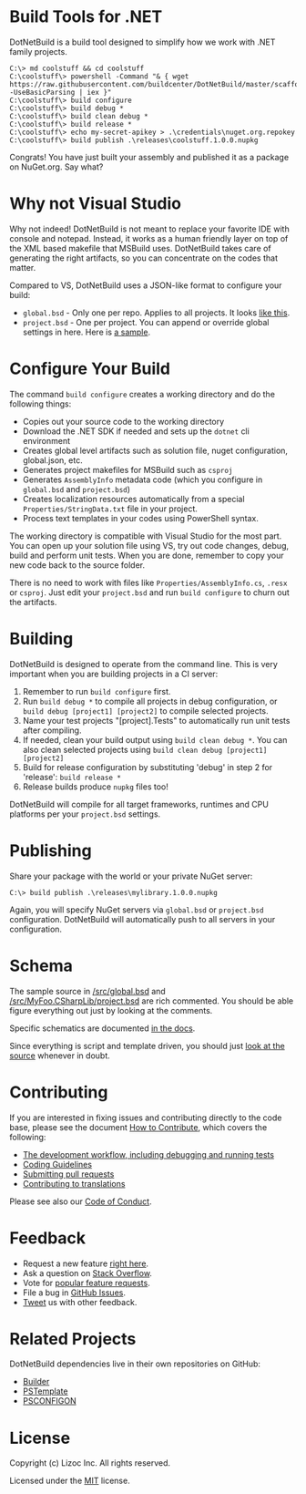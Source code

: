 Build Tools for .NET
====================
DotNetBuild is a build tool designed to simplify how we work with .NET family projects.

```batchfile
C:\> md coolstuff && cd coolstuff
C:\coolstuff\> powershell -Command "& { wget https://raw.githubusercontent.com/buildcenter/DotNetBuild/master/scaffold.ps1 -UseBasicParsing | iex }"
C:\coolstuff\> build configure
C:\coolstuff\> build debug *
C:\coolstuff\> build clean debug *
C:\coolstuff\> build release *
C:\coolstuff\> echo my-secret-apikey > .\credentials\nuget.org.repokey
C:\coolstuff\> build publish .\releases\coolstuff.1.0.0.nupkg
```

Congrats! You have just built your assembly and published it as a package on NuGet.org. Say what?


Why not Visual Studio
=====================
Why not indeed! DotNetBuild is not meant to replace your favorite IDE with console and notepad. Instead, it works as a human friendly layer on top of the XML based makefile that MSBuild uses. 
DotNetBuild takes care of generating the right artifacts, so you can concentrate on the codes that matter.

Compared to VS, DotNetBuild uses a JSON-like format to configure your build:

* `global.bsd`  - Only one per repo. Applies to all projects. It looks [like this](./src/global.bsd).
* `project.bsd` - One per project. You can append or override global settings in here. Here is [a sample](./src/MyFoo.CSharpLib/project.bsd).


Configure Your Build
====================
The command `build configure` creates a working directory and do the following things:

* Copies out your source code to the working directory
* Download the .NET SDK if needed and sets up the `dotnet` cli environment
* Creates global level artifacts such as solution file, nuget configuration, global.json, etc.
* Generates project makefiles for MSBuild such as `csproj`
* Generates `AssemblyInfo` metadata code (which you configure in `global.bsd` and `project.bsd`)
* Creates localization resources automatically from a special `Properties/StringData.txt` file in your project.
* Process text templates in your codes using PowerShell syntax.

The working directory is compatible with Visual Studio for the most part. You can open up your solution file using VS, try out code changes, debug, build and perform unit tests. When you are 
done, remember to copy your new code back to the source folder.

There is no need to work with files like `Properties/AssemblyInfo.cs`, `.resx` or `csproj`. Just edit your `project.bsd` and run `build configure` to churn out the artifacts.


Building
========
DotNetBuild is designed to operate from the command line. This is very important when you are building projects in a CI server:

1. Remember to run `build configure` first.
2. Run `build debug *` to compile all projects in debug configuration, or `build debug [project1] [project2]` to compile selected projects.
3. Name your test projects "[project].Tests" to automatically run unit tests after compiling.
4. If needed, clean your build output using `build clean debug *`. You can also clean selected projects using `build clean debug [project1] [project2]`
5. Build for release configuration by substituting 'debug' in step 2 for 'release': `build release *`
6. Release builds produce `nupkg` files too!

DotNetBuild will compile for all target frameworks, runtimes and CPU platforms per your `project.bsd` settings.


Publishing
==========
Share your package with the world or your private NuGet server: 

```batchfile
C:\> build publish .\releases\mylibrary.1.0.0.nupkg
```

Again, you will specify NuGet servers via `global.bsd` or `project.bsd` configuration. DotNetBuild will automatically push to all servers in your configuration.


Schema
======
The sample source in [/src/global.bsd](./src/global.bsd) and [/src/MyFoo.CSharpLib/project.bsd](./src/MyFoo.CSharpLib/project.bsd) are rich commented. You should be able figure everything out just by looking at the comments.

Specific schematics are documented [in the docs](http://buildcenter.github.io/DotNetBuild/schema.md).

Since everything is script and template driven, you should just [look at the source](./tools/DotNetBuilder) whenever in doubt.


Contributing
============
If you are interested in fixing issues and contributing directly to the code base,
please see the document [How to Contribute](https://buildcenter.github.io/how-to-contribute.md), which covers the following:

* [The development workflow, including debugging and running tests](https://buildcenter.github.io/how-to-contribute.md#development-workflow)
* [Coding Guidelines](https://buildcenter.github.io/coding-guidelines.md)
* [Submitting pull requests](https://buildcenter.github.io/how-to-contribute.md#pull-requests)
* [Contributing to translations](https://buildcenter.github.io/how-to-contribute.md#translations)

Please see also our [Code of Conduct](https://buildcenter.github.io/code-of-conduct.md).


Feedback
========
* Request a new feature [right here](https://buildcenter.github.io/how-to-contribute).
* Ask a question on [Stack Overflow](https://stackoverflow.com/questions/tagged/dotnetbuild).
* Vote for [popular feature requests](https://github.com/buildcenter/DotNetBuild/issues?q=is%3Aopen+is%3Aissue+label%3Afeature-request+sort%3Areactions-%2B1-desc).
* File a bug in [GitHub Issues](https://github.com/buildcenter/DotNetBuild/issues).
* [Tweet](https://twitter.com/lizoc) us with other feedback.

Related Projects
================
DotNetBuild dependencies live in their own repositories on GitHub:
* [Builder](https://www.github.com/buildcenter/Builder)
* [PSTemplate](https://www.github.com/buildcenter/PSTemplate)
* [PSCONFIGON](https://www.github.com/buildcenter/PSConfigon)


License
=======
Copyright (c) Lizoc Inc. All rights reserved.

Licensed under the [MIT](LICENSE) license.
